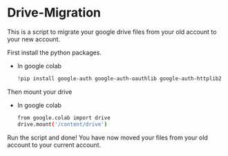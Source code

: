 # Drive-Migration
This is a script to migrate your google drive files from your old account to your new account.


First install the python packages.
* In google colab
  ```sh
  !pip install google-auth google-auth-oauthlib google-auth-httplib2 google-api-python-client
  ```
Then mount your drive
* In google colab
  ```sh
  from google.colab import drive
  drive.mount('/content/drive')
  ```
Run the script and done! You have now moved your files from your old account to your current account.

